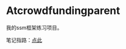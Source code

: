 # Atcrowdfundingparent

我的ssm框架练习项目。

笔记指路：[点此]( https://zephxu07.github.io/2019/10/30/Practice-Project/ )

